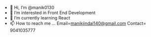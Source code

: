 - 👋 Hi, I’m @manik0130
- 👀 I’m interested in Front End Development
- 🌱 I’m currently learning React
- 📫 How to reach me ... Email=manikjindal140@gmail.com
                          Contact= 9041035777

<!---
manik0130/manik0130 is a ✨ special ✨ repository because its `README.md` (this file) appears on your GitHub profile.
You can click the Preview link to take a look at your changes.
--->
